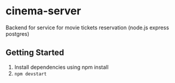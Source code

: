 # cinema-server

Backend for service for movie tickets reservation (node.js express postgres)

## Getting Started

1. Install dependencies using npm install
2. `npm devstart`
